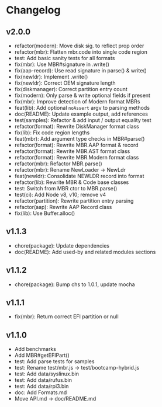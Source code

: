 # Changelog

## v2.0.0

- refactor(modern): Move disk sig. to reflect prop order
- refactor(mbr): Flatten mbr.code into single code region
- test: Add basic sanity tests for all formats
- fix(mbr): Use MBR#signature in .write()
- fix(aap-record): Use read signature in parse() & write()
- fix(newldr): Implement .write()
- fix(newldr): Correct OEM signature length
- fix(diskmanager): Correct partition entry count
- fix(modern): Only parse & write optional fields if present
- fix(mbr): Improve detection of Modern format MBRs
- feat(lib): Add optional `noAssert` argv to parsing methods
- doc(README): Update example output, add references
- test(samples): Refactor & add input / output equality test
- refactor(format): Rewrite DiskManager format class
- fix(lib): Fix code region lengths
- feat(mbr): Add argument type checks in MBR#parse()
- refactor(format): Rewrite MBR.AAP format & record
- refactor(format): Rewrite MBR.AST format class
- refactor(format): Rewrite MBR.Modern format class
- refactor(mbr): Refactor MBR.parse()
- refactor(mbr): Rename NewLoader -> NewLdr
- feat(newldr): Consolidate NEWLDR record into format
- refactor(lib): Rewrite MBR & Code base classes
- test: Switch from MBR ctor to MBR.parse()
- test(ci): Add Node v8, v10; remove v4
- refactor(partition): Rewrite partition entry parsing
- refactor(aap): Rewrite AAP Record class
- fix(lib): Use Buffer.alloc()

## v1.1.3

- chore(package): Update dependencies
- doc(README): Add used-by and related modules sections

## v1.1.2

- chore(package): Bump chs to 1.0.1, update mocha

## v1.1.1

- fix(mbr): Return correct EFI partition or null

## v1.1.0

- Add benchmarks
- Add MBR#getEFIPart()
- test: Add parse tests for samples
- test: Rename test/mbr.js -> test/bootcamp-hybrid.js
- test: Add data/syslinux.bin
- test: Add data/rufus.bin
- test: Add data/rpi3.bin
- doc: Add Formats.md
- Move API.md -> doc/README.md
